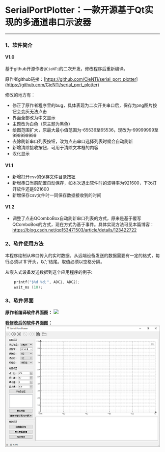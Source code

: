 
# SerialPortPlotter：一款开源基于Qt实现的多通道串口示波器

---

### 1、软件简介

#### V1.0

基于github开源作者`@CieNTi`的二次开发，修改程序后重新编译。

原作者github链接：[https://github.com/CieNTi/serial_port_plotter](https://github.com/CieNTi/serial_port_plotter)

修改的地方有：
- 修正了原作者程序里的bug，具体表现为二次开关串口后，保存为png图片按钮会变灰无法点击
- 界面全部改为中文显示
- 主题改为白色（原主题为黑色）
- 绘图范围扩大，原最大最小值范围为-65536至65536，现改为-99999999至999999999
- 去除刷新串口列表按钮，改为点击串口选择列表时候会自动刷新
- 新增清除接收按钮，可用于清除文本框的内容
- 汉化显示

#### V1.1

- 新增打开csv的保存文件目录按钮
- 新增串口当前配置自动保存，如本次退出软件时的波特率为921600，下次打开软件还是921600
- 新增保存csv文件时一同保存数据接收到的时间

#### V1.2

- 调整了点击QComboBox自动刷新串口列表的方式，原来是基于覆写QComboBox的方式，现在方式为基于事件。具体实现方法可见本篇博客：https://blog.csdn.net/qq153471503/article/details/123422722



### 2、软件使用方法

本程序绘制从串口传入的实时数据。从远端设备发送的数据需要有一定的格式，每行必须以'$'开头，以';'结尾。取值必须以空格分隔。

从嵌入式设备发送数据到这个应用程序的例子:

```c
	printf("$%d %d;", ADC1, ADC2);
	wait_ms (10);
```

### 3、软件界面

**原作者编译软件界面图：**
![](https://img-blog.csdnimg.cn/149ae3b9195c44f98cdb26e00fafd783.png?x-oss-process=image/watermark,type_d3F5LXplbmhlaQ,shadow_50,text_Q1NETiBA6ZuN5q2j5LiN56eD5aS0,size_20,color_FFFFFF,t_70,g_se,x_16)

**我修改后的软件界面图：**
![](./ui.png)

